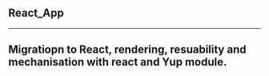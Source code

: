 ## React_App
---
Migratiopn to React, rendering, resuability and mechanisation with react and Yup module.
---

